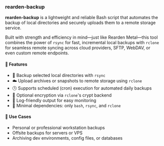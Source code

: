 ### rearden-backup

**rearden-backup** is a lightweight and reliable Bash script that automates the backup of local directories and securely uploads them to a remote storage service.

Built with strength and efficiency in mind—just like Rearden Metal—this tool combines the power of `rsync` for fast, incremental local backups with `rclone` for seamless remote syncing across cloud providers, SFTP, WebDAV, or even custom remote endpoints.

#### 🔧 Features

- 📁 Backup selected local directories with `rsync`
- ☁️ Upload archives or snapshots to remote storage using `rclone`
- 🕒 Supports scheduled (cron) execution for automated daily backups
- 🔐 Optional encryption via `rclone`'s crypt backend
- 🧾 Log-friendly output for easy monitoring
- 🧰 Minimal dependencies: only `bash`, `rsync`, and `rclone`

#### 💼 Use Cases

- Personal or professional workstation backups
- Offsite backups for servers or VPS
- Archiving dev environments, config files, or databases

